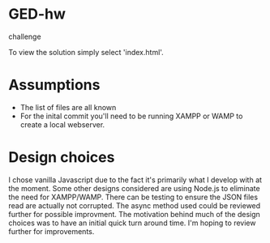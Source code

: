 # GED-hw
challenge

To view the solution simply select 'index.html'.

# Assumptions 
- The list of files are all known
- For the inital commit you'll need to be running XAMPP or WAMP to create a local webserver. 

# Design choices 
I chose vanilla Javascript due to the fact it's primarily what I develop with at the moment. Some other designs considered are using
Node.js to eliminate the need for XAMPP/WAMP. There can be testing to ensure the JSON files read are actually not corrupted. The async method 
used could be reviewed further for possible improvment. The motivation behind much of the design choices was to have an initial quick turn around time.
I'm hoping to review further for improvements. 
